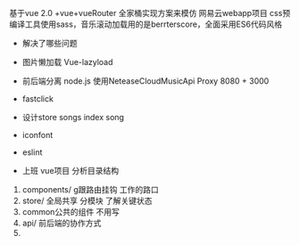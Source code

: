 
基于vue 2.0 +vue+vueRouter 全家桶实现方案来模仿 网易云webapp项目
css预编译工具使用sass，音乐滚动加载用的是berrterscore，全面采用ES6代码风格
- 解决了哪些问题
 - 图片懒加载  Vue-lazyload
 - 前后端分离
   node.js 使用NeteaseCloudMusicApi Proxy
   8080 + 3000
 - fastclick 
 - 设计store 
  songs index song
 - iconfont
 - eslint

 - 上班 vue项目 分析目录结构
  1. components/  g跟路由挂钩  工作的路口
  2. store/ 全局共享 分模块 了解关键状态
  3. common公共的组件 不用写
  4. api/  前后端的协作方式
  5. 